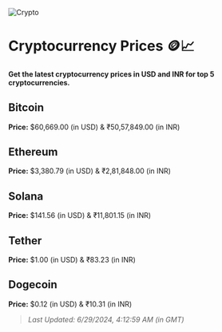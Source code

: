 
![Crypto](https://www.techguide.com.au/wp-content/uploads/2020/11/crypto3.jpeg)

# Cryptocurrency Prices 🪙📈

#### Get the latest cryptocurrency prices in USD and INR for top 5 cryptocurrencies.

## Bitcoin

**Price:** $60,669.00 (in USD) & ₹50,57,849.00 (in INR)

## Ethereum

**Price:** $3,380.79 (in USD) & ₹2,81,848.00 (in INR)

## Solana

**Price:** $141.56 (in USD) & ₹11,801.15 (in INR)

## Tether

**Price:** $1.00 (in USD) & ₹83.23 (in INR)

## Dogecoin

**Price:** $0.12 (in USD) & ₹10.31 (in INR)

> _Last Updated: 6/29/2024, 4:12:59 AM (in GMT)_
